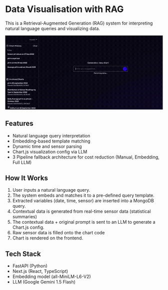 # Data Visualisation with RAG

This is a Retrieval-Augmented Generation (RAG) system for interpreting natural language queries and visualizing data.

![Preview](./public/demo.gif)

## Features

- Natural language query interpretation
- Embedding-based template matching
- Dynamic time and sensor parsing
- Chart.js visualization config via LLM
- 3 Pipeline fallback architecture for cost reduction (Manual, Embedding, Full LLM)

## How It Works

1. User inputs a natural language query.
2. The system embeds and matches it to a pre-defined query template.
3. Extracted variables (date, time, sensor) are inserted into a MongoDB query.
4. Contextual data is generated from real-time sensor data (statistical summaries)
5. The contextual data + original prompt is sent to an LLM to generate a Chart.js config.
6. Raw sensor data is filled onto the chart code
7. Chart is rendered on the frontend.


## Tech Stack

- FastAPI (Python)
- Next.js (React, TypeScript)
- Embedding model (all-MiniLM-L6-V2)
- LLM (Google Gemini 1.5 Flash)


